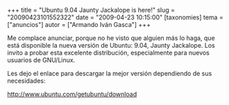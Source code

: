 +++
title = "Ubuntu 9.04 Jaunty Jackalope is here!"
slug = "20090423101552322"
date = "2009-04-23 10:15:00"
[taxonomies]
tema = ["anuncios"]
autor = ["Armando Iván Gasca"]
+++

Me complace anunciar, porque no he visto que alguien más lo haga, que
está disponible la nueva versión de Ubuntu: 9.04, Jaunty Jackalope. Los
invito a probar esta excelente distribución, especialmente para nuevos
usuarios de GNU/Linux.

Les dejo el enlace para descargar la mejor versión dependiendo de sus
necesidades:

<a href="http://www.ubuntu.com/getubuntu/download">http://www.ubuntu.com/getubuntu/download</a>

